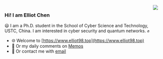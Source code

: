 <img align="right" src="https://github-readme-stats.vercel.app/api?username=ertuil&count_private=true&show_icons=true&line_height=25" />

### Hi! I am Elliot Chen

:smiley: I am a Ph.D. student in the School of Cyber Science and Technology, USTC, China. I am interested in cyber security and quantum networks. :fist:

- :globe_with_meridians: Welcome to [https://www.elliot98.top](https://www.elliot98.top)
- :blue_book: Or my daily comments on [Memos](https://memos.elliot98.top/explore/)
- :email: Or contact me with [email](mailto:elliot.98@outlook.com)
